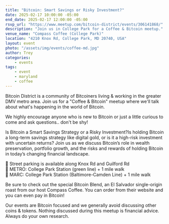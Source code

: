 ```yaml
---
title: "Bitcoin: Smart Savings or Risky Investment?"
date: 2025-02-17 10:00:00 -05:00
end_date: 2025-02-17 12:00:00 -05:00
rsvp_url: "https://www.meetup.com/bitcoin-district/events/306141868/"
description: "Join us in College Park for a Coffee & Bitcoin meetup."
venue_name: "Compass Coffee (College Park)"
location: "4210 Knox Rd, College Park, MD 20740, USA"
layout: event
photo: "/assets/img/events/coffee-md.jpg"
author: Trey
categories:
    - events
tags:
    - event
    - maryland
    - coffee
---
```


Bitcoin District is a community of Bitcoiners living & working in the greater DMV metro area. Join us for a "Coffee & Bitcoin" meetup where we'll talk about what's happening in the world of Bitcoin.

We highly encourage anyone who is new to Bitcoin or just a little curious to come and ask questions.. don't be shy!

Is Bitcoin a Smart Savings Strategy or a Risky Investment?Is holding Bitcoin a long-term savings strategy like digital gold, or is it a high-risk investment with uncertain returns? Join us as we discuss Bitcoin’s role in wealth preservation, portfolio growth, and the risks and rewards of holding Bitcoin in today’s changing financial landscape.

🚗 Street parking is available along Knox Rd and Guilford Rd <br />
🚆 METRO: College Park Station (green line) + 1 mile walk <br />
🚆 MARC: College Park Station (Baltimore-Camden Line) + 1 mile walk <br />

Be sure to check out the special Bitcoin Blend, an El Salvador single-origin roast from our host Compass Coffee. You can order from their website and you can even pay in Bitcoin!

Our events are Bitcoin focused and we generally avoid discussing other coins & tokens. Nothing discussed during this meetup is financial advice. Always do your own research.